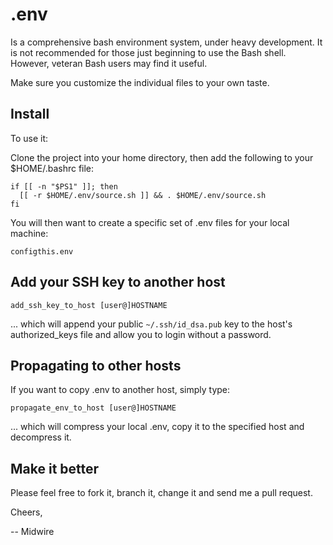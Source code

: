 # .env

Is a comprehensive bash environment system, under heavy development.  It is not recommended for those just beginning to use the Bash shell.  However, veteran Bash users may find it useful.

Make sure you customize the individual files to your own taste.

## Install

To use it:

Clone the project into your home directory, then add the following to your $HOME/.bashrc file:

    if [[ -n "$PS1" ]]; then
      [[ -r $HOME/.env/source.sh ]] && . $HOME/.env/source.sh
    fi

You will then want to create a specific set of .env files for your local machine:

    configthis.env

## Add your SSH key to another host ##

    add_ssh_key_to_host [user@]HOSTNAME

... which will append your public `~/.ssh/id_dsa.pub` key to the host's authorized_keys file and allow you to login without a password.

## Propagating to other hosts ##

If you want to copy .env to another host, simply type:

    propagate_env_to_host [user@]HOSTNAME

... which will compress your local .env, copy it to the specified host and decompress it.

## Make it better

Please feel free to fork it, branch it, change it and send me a pull request.

Cheers,

-- Midwire
